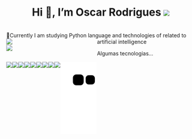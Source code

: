 <h1 align = "center" background = "green">
   Hi 👋, I’m Oscar Rodrigues
  <img src ="https://media0.giphy.com/media/xUPGGDNsLvqsBOhuU0/giphy.gif?cid=ecf05e47m4l7bu2evh5wb1wyat849fi0ex9a1kozdau6knok&rid=giphy.gif&ct=g" width =  "50"/>
</h1><br>
 🌱Currently I am studying Python language and technologies of
 related to artificial intelligence
 <img align="left" width = "48%"  src =  "https://github-readme-stats.vercel.app/api?username=oscarRodriguesDev&show_icons=true&theme=radical"/>
 <img align="left"  width = "48%"  src =  "https://github-readme-stats.vercel.app/api/top-langs/?username=oscarRodriguesDev&layout=compact"/>
 
 Algumas tecnologias...

 <img align= "left" src =  "https://img.shields.io/badge/python-3670A0?style=for-the-badge&logo=python&logoColor=ffdd54"/>
 <img align= "left" src =  "https://img.shields.io/badge/java-%23ED8B00.svg?style=for-the-badge&logo=java&logoColor=white"/>
 <img align= "left" src =  "https://img.shields.io/badge/html5-%23E34F26.svg?style=for-the-badge&logo=html5&logoColor=white"/>
 <img align= "left" src =  "https://img.shields.io/badge/javascript-%23323330.svg?style=for-the-badge&logo=javascript&logoColor=%23F7DF1"/>
 <img align= "left" src =  "https://img.shields.io/badge/css3-%231572B6.svg?style=for-the-badge&logo=css3&logoColor=white"/>
 <img align= "left" src =  "https://img.shields.io/badge/sqlite-%2307405e.svg?style=for-the-badge&logo=sqlite&logoColor=white"/>
 <img align= "left" src =  "https://img.shields.io/badge/Microsoft%20SQL%20Sever-CC2927?style=for-the-badge&logo=microsoft%20sql%20server&logoColor=white"/>
 <img align= "left" src =  "https://img.shields.io/badge/pandas-%23150458.svg?style=for-the-badge&logo=pandas&logoColor=white"/>
 <img align= "left" src =  "https://img.shields.io/badge/numpy-%23013243.svg?style=for-the-badge&logo=numpy&logoColor=white"/>
 
  ![Snake animation](https://github.com/rafaballerini/rafaballerini/blob/output/github-contribution-grid-snake.svg)
 



